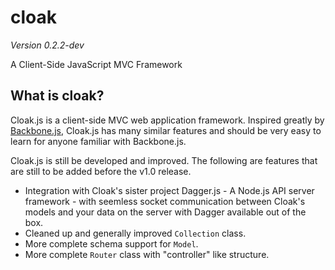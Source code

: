 # cloak

_Version 0.2.2-dev_

A Client-Side JavaScript MVC Framework

## What is cloak?

Cloak.js is a client-side MVC web application framework. Inspired greatly by [Backbone.js](http://backbonejs.org/), Cloak.js has many similar features and should be very easy to learn for anyone familiar with Backbone.js.

Cloak.js is still be developed and improved. The following are features that are still to be added before the v1.0 release.

* Integration with Cloak's sister project Dagger.js - A Node.js API server framework - with seemless socket communication between Cloak's models and your data on the server with Dagger available out of the box.
* Cleaned up and generally improved `Collection` class.
* More complete schema support for `Model`.
* More complete `Router` class with "controller" like structure.
